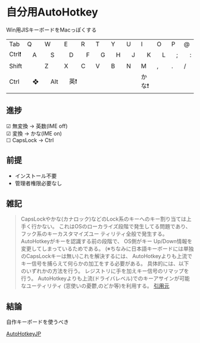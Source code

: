 # 自分用AutoHotkey
Win用JISキーボードをMacっぽくする

<!-- {{{TABLE -->
<table> <tr>
<td colspan=1>Tab</td>
<td colspan=2>Q</td>
<td colspan=2>W</td>
<td colspan=2>E</td>
<td colspan=2>R</td>
<td colspan=2>T</td>
<td colspan=2>Y</td>
<td colspan=2>U</td>
<td colspan=2>I</td>
<td colspan=2>O</td>
<td colspan=2>P</td>
<td colspan=2>@</td>
<td colspan=2>[</td>
<td rowspan=2>⏎ </td>

</tr><tr>
<td colspan=2>Ctrl❗</td>
<td colspan=2>A</td>
<td colspan=2>S</td>
<td colspan=2>D</td>
<td colspan=2>F</td>
<td colspan=2>G</td>
<td colspan=2>H</td>
<td colspan=2>J</td>
<td colspan=2>K</td>
<td colspan=2>L</td>
<td colspan=2>;</td>
<td colspan=2>:</td>
<td colspan=2>]</td>

</tr><tr>
<td colspan=3>Shift</td>
<td colspan=2>Z</td>
<td colspan=2>X</td>
<td colspan=2>C</td>
<td colspan=2>V</td>
<td colspan=2>B</td>
<td colspan=2>N</td>
<td colspan=2>M</td>
<td colspan=2>,</td>
<td colspan=2>.</td>
<td colspan=2>/</td>
<td colspan=2>\</td>
<td colspan=2>Shift</td>
</tr><tr>
<td colspan=2>Ctrl</td>
<td colspan=2>❖</td>
<td colspan=2>Alt</td>
<td colspan=2>英❗</td>
<td colspan=7> </td>
<td colspan=2>かな❗</td>
<td colspan=2> </td>
<td colspan=2> </td>
<td colspan=2> </td>
<td colspan=2> </td>
<td colspan=2> </td>
</tr></table>
<!-- }}} -->

## 進捗

☑ 無変換   -> 英数(IME off)  
☑ 変換     -> かな(IME on)  
☐ CapsLock -> Ctrl  

## 前提

* インストール不要
* 管理者権限必要なし

## 雑記

>CapsLockやかな(カナロック)などのLock系のキーへのキー割り当ては上手く行かない。
>これはOSのローカライズ段階で発生してる問題であり、
>フック系のキーカスタマイズユー ティリティ全般で発生する。
>AutoHotkeyがキーを認識する前の段階で、
>OS側がキー Up/Down情報を変更してしまっているためである。
>(※ちなみに日本語キーボードには単独のCapsLockキーは無い)これを解決するには、
>AutoHotkeyよりも上流でキー信号を捕らえて何らかの加工をする必要がある。
>具体的には、以下のいずれかの方法を行う。
>レジストリに手を加えキー信号のリマップを行う。
>AutoHotkeyよりも上流(ドライバレベル)でのキーアサインが可能なユーティリティ
>(窓使いの憂鬱,のどか等)を利用する。
[引用元](https://sites.google.com/site/autohotkeyjp/reference/misc/Trouble)

## 結論

自作キーボードを使うべき

[AutoHotkeyJP](http://ahkwiki.net/Top)
